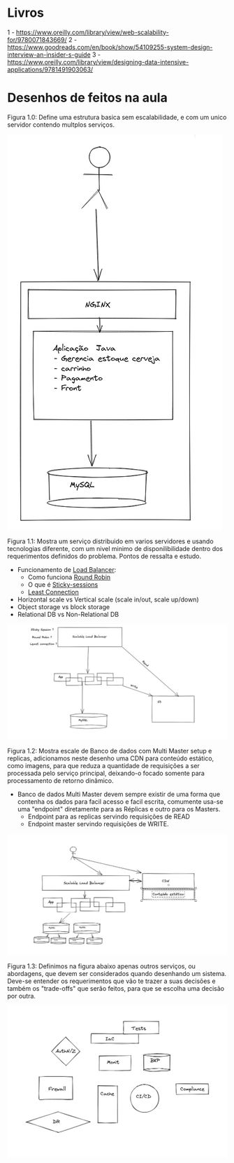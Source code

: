 # Livros

1 - https://www.oreilly.com/library/view/web-scalability-for/9780071843669/
2 - https://www.goodreads.com/en/book/show/54109255-system-design-interview-an-insider-s-guide
3 - https://www.oreilly.com/library/view/designing-data-intensive-applications/9781491903063/

# Desenhos de feitos na aula

Figura 1.0: Define uma estrutura basica sem escalabilidade, e com um unico servidor contendo multplos serviços.

![image](img/figura_1.0.png)

Figura 1.1:  Mostra um serviço distribuido em varios servidores e usando tecnologias diferente, com  um nivel minimo de disponilibilidade dentro dos requerimentos definidos do problema.
Pontos de ressalta e estudo.
- Funcionamento de [Load Balancer](https://en.wikipedia.org/wiki/Load_balancing_(computing)):
	- Como funciona [Round Robin](https://en.wikipedia.org/wiki/Round-robin)
	- O que é [Sticky-sessions](https://www.imperva.com/learn/availability/sticky-session-persistence-and-cookies/)
	- [Least Connection](https://docs.citrix.com/en-us/citrix-adc/current-release/load-balancing/load-balancing-customizing-algorithms/leastconnection-method.html)
- Horizontal scale vs Vertical scale (scale in/out, scale up/down) 
- Object storage vs block storage
- Relational DB vs Non-Relational DB

![image](img/figura_1.1.png)

Figura 1.2: Mostra escale de Banco de dados com Multi Master setup e replicas, adicionamos neste desenho uma CDN para conteúdo estático, como imagens, para que reduza a quantidade de requisições a ser processada pelo serviço principal, deixando-o focado somente para processamento de retorno dinâmico.

- Banco de dados Multi Master devem sempre existir de uma forma que contenha os dados para facil acesso e facil escrita, comumente usa-se uma "endpoint" diretamente para as Réplicas e outro para os Masters.
	- Endpoint para as replicas servindo requisições de READ
	- Endpoint master servindo requisições de WRITE.

![image](img/figura_1.2.png)

Figura 1.3: Definimos na figura abaixo apenas outros serviços, ou abordagens,  que devem ser considerados quando desenhando um sistema. Deve-se entender os requerimentos que vão te trazer a suas decisões e também os "trade-offs" que serão feitos, para que se escolha uma decisão por outra. 


![image](img/figura_1.3.png)
